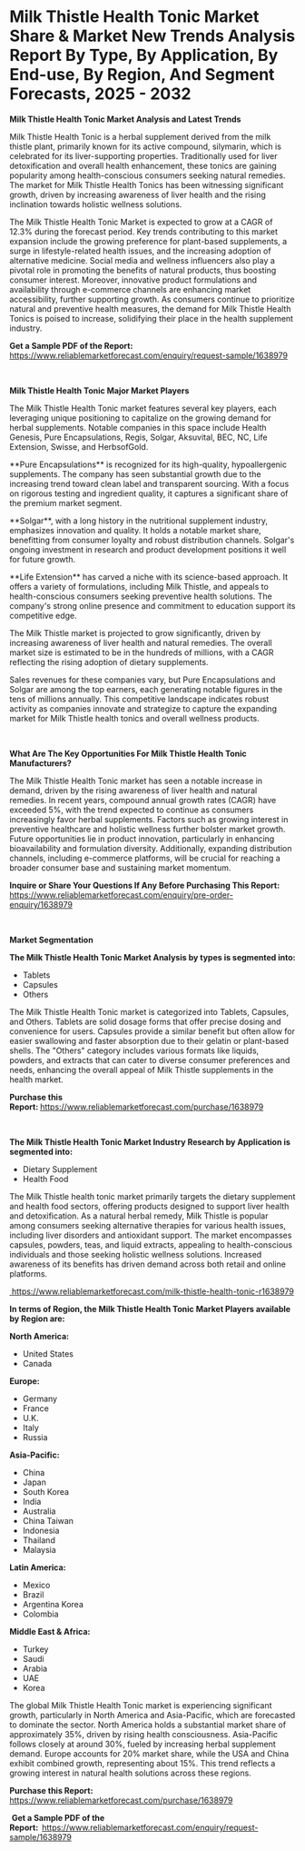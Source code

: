 <p><h1>Milk Thistle Health Tonic Market Share & Market New Trends Analysis Report By Type, By Application, By End-use, By Region, And Segment Forecasts, 2025 - 2032</h1></p><p><strong>Milk Thistle Health Tonic Market Analysis and Latest Trends</strong></p>
<p><p>Milk Thistle Health Tonic is a herbal supplement derived from the milk thistle plant, primarily known for its active compound, silymarin, which is celebrated for its liver-supporting properties. Traditionally used for liver detoxification and overall health enhancement, these tonics are gaining popularity among health-conscious consumers seeking natural remedies. The market for Milk Thistle Health Tonics has been witnessing significant growth, driven by increasing awareness of liver health and the rising inclination towards holistic wellness solutions. </p><p>The Milk Thistle Health Tonic Market is expected to grow at a CAGR of 12.3% during the forecast period. Key trends contributing to this market expansion include the growing preference for plant-based supplements, a surge in lifestyle-related health issues, and the increasing adoption of alternative medicine. Social media and wellness influencers also play a pivotal role in promoting the benefits of natural products, thus boosting consumer interest. Moreover, innovative product formulations and availability through e-commerce channels are enhancing market accessibility, further supporting growth. As consumers continue to prioritize natural and preventive health measures, the demand for Milk Thistle Health Tonics is poised to increase, solidifying their place in the health supplement industry.</p></p>
<p><strong>Get a Sample PDF of the Report:&nbsp;</strong> <a href="https://www.reliablemarketforecast.com/enquiry/request-sample/1638979?utm_campaign=3577&utm_medium=2&utm_source=Github&utm_content=ia&utm_term=19042025&utm_id=milk-thistle-health-tonic">https://www.reliablemarketforecast.com/enquiry/request-sample/1638979</a></p>
<p>&nbsp;</p>
<p><strong>Milk Thistle Health Tonic Major Market Players</strong></p>
<p><p>The Milk Thistle Health Tonic market features several key players, each leveraging unique positioning to capitalize on the growing demand for herbal supplements. Notable companies in this space include Health Genesis, Pure Encapsulations, Regis, Solgar, Aksuvital, BEC, NC, Life Extension, Swisse, and HerbsofGold.</p><p>**Pure Encapsulations** is recognized for its high-quality, hypoallergenic supplements. The company has seen substantial growth due to the increasing trend toward clean label and transparent sourcing. With a focus on rigorous testing and ingredient quality, it captures a significant share of the premium market segment.</p><p>**Solgar**, with a long history in the nutritional supplement industry, emphasizes innovation and quality. It holds a notable market share, benefitting from consumer loyalty and robust distribution channels. Solgar's ongoing investment in research and product development positions it well for future growth.</p><p>**Life Extension** has carved a niche with its science-based approach. It offers a variety of formulations, including Milk Thistle, and appeals to health-conscious consumers seeking preventive health solutions. The company's strong online presence and commitment to education support its competitive edge.</p><p>The Milk Thistle market is projected to grow significantly, driven by increasing awareness of liver health and natural remedies. The overall market size is estimated to be in the hundreds of millions, with a CAGR reflecting the rising adoption of dietary supplements.</p><p>Sales revenues for these companies vary, but Pure Encapsulations and Solgar are among the top earners, each generating notable figures in the tens of millions annually. This competitive landscape indicates robust activity as companies innovate and strategize to capture the expanding market for Milk Thistle health tonics and overall wellness products.</p></p>
<p>&nbsp;</p>
<p><strong>What Are The Key Opportunities For Milk Thistle Health Tonic Manufacturers?</strong></p>
<p><p>The Milk Thistle Health Tonic market has seen a notable increase in demand, driven by the rising awareness of liver health and natural remedies. In recent years, compound annual growth rates (CAGR) have exceeded 5%, with the trend expected to continue as consumers increasingly favor herbal supplements. Factors such as growing interest in preventive healthcare and holistic wellness further bolster market growth. Future opportunities lie in product innovation, particularly in enhancing bioavailability and formulation diversity. Additionally, expanding distribution channels, including e-commerce platforms, will be crucial for reaching a broader consumer base and sustaining market momentum.</p></p>
<p><strong>Inquire or Share Your Questions If Any Before Purchasing This Report:</strong> <a href="https://www.reliablemarketforecast.com/enquiry/pre-order-enquiry/1638979?utm_campaign=3577&utm_medium=2&utm_source=Github&utm_content=ia&utm_term=19042025&utm_id=milk-thistle-health-tonic">https://www.reliablemarketforecast.com/enquiry/pre-order-enquiry/1638979</a></p>
<p>&nbsp;</p>
<p><strong>Market Segmentation</strong></p>
<p><strong>The Milk Thistle Health Tonic Market Analysis by types is segmented into:</strong></p>
<p><ul><li>Tablets</li><li>Capsules</li><li>Others</li></ul></p>
<p><p>The Milk Thistle Health Tonic market is categorized into Tablets, Capsules, and Others. Tablets are solid dosage forms that offer precise dosing and convenience for users. Capsules provide a similar benefit but often allow for easier swallowing and faster absorption due to their gelatin or plant-based shells. The "Others" category includes various formats like liquids, powders, and extracts that can cater to diverse consumer preferences and needs, enhancing the overall appeal of Milk Thistle supplements in the health market.</p></p>
<p><strong>Purchase this Report:&nbsp;</strong><a href="https://www.reliablemarketforecast.com/purchase/1638979?utm_campaign=3577&utm_medium=2&utm_source=Github&utm_content=ia&utm_term=19042025&utm_id=milk-thistle-health-tonic">https://www.reliablemarketforecast.com/purchase/1638979</a></p>
<p>&nbsp;</p>
<p><strong>The Milk Thistle Health Tonic Market Industry Research by Application is segmented into:</strong></p>
<p><ul><li>Dietary Supplement</li><li>Health Food</li></ul></p>
<p><p>The Milk Thistle health tonic market primarily targets the dietary supplement and health food sectors, offering products designed to support liver health and detoxification. As a natural herbal remedy, Milk Thistle is popular among consumers seeking alternative therapies for various health issues, including liver disorders and antioxidant support. The market encompasses capsules, powders, teas, and liquid extracts, appealing to health-conscious individuals and those seeking holistic wellness solutions. Increased awareness of its benefits has driven demand across both retail and online platforms.</p></p>
<p><a href="https://www.reliablemarketforecast.com/milk-thistle-health-tonic-r1638979?utm_campaign=3577&utm_medium=2&utm_source=Github&utm_content=ia&utm_term=19042025&utm_id=milk-thistle-health-tonic">&nbsp;https://www.reliablemarketforecast.com/milk-thistle-health-tonic-r1638979</a></p>
<p><strong>In terms of Region, the Milk Thistle Health Tonic Market Players available by Region are:</strong></p>
<p>
    <p> <strong> North America: </strong>
        <ul>
            <li>United States</li>
            <li>Canada</li>
        </ul>
        </p> 
    <p> <strong> Europe: </strong>
        <ul>
            <li>Germany</li>
            <li>France</li>
            <li>U.K.</li>
            <li>Italy</li>
            <li>Russia</li>
        </ul>
        </p> 
    <p> <strong> Asia-Pacific: </strong>
        <ul>
            <li>China</li>
            <li>Japan</li>
            <li>South Korea</li>
            <li>India</li>
            <li>Australia</li>
            <li>China Taiwan</li>
            <li>Indonesia</li>
            <li>Thailand</li>
            <li>Malaysia</li>
        </ul>
        </p> 
    <p> <strong> Latin America: </strong>
        <ul>
            <li>Mexico</li>
            <li>Brazil</li>
            <li>Argentina Korea</li>
            <li>Colombia</li>
        </ul>
        </p> 
    <p> <strong> Middle East & Africa: </strong>
        <ul>
            <li>Turkey</li>
            <li>Saudi</li>
            <li>Arabia</li>
            <li>UAE</li>
            <li>Korea</li>
        </ul>
    </p>
    </p>
<p><p>The global Milk Thistle Health Tonic market is experiencing significant growth, particularly in North America and Asia-Pacific, which are forecasted to dominate the sector. North America holds a substantial market share of approximately 35%, driven by rising health consciousness. Asia-Pacific follows closely at around 30%, fueled by increasing herbal supplement demand. Europe accounts for 20% market share, while the USA and China exhibit combined growth, representing about 15%. This trend reflects a growing interest in natural health solutions across these regions.</p></p>
<p><strong>Purchase this Report: </strong><a href="https://www.reliablemarketforecast.com/purchase/1638979?utm_campaign=3577&utm_medium=2&utm_source=Github&utm_content=ia&utm_term=19042025&utm_id=milk-thistle-health-tonic">https://www.reliablemarketforecast.com/purchase/1638979</a></p>
<p>&nbsp;<strong>Get a Sample PDF of the Report:&nbsp;&nbsp;</strong><a href="https://www.reliablemarketforecast.com/enquiry/request-sample/1638979?utm_campaign=3577&utm_medium=2&utm_source=Github&utm_content=ia&utm_term=19042025&utm_id=milk-thistle-health-tonic">https://www.reliablemarketforecast.com/enquiry/request-sample/1638979</a></p>
<p><strong></strong></p>
<p><p></p><p></p><p></p></p>